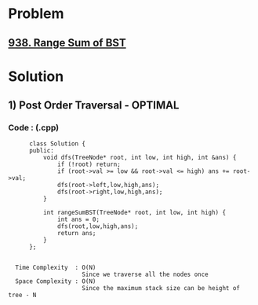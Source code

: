 # Problem

## [938. Range Sum of BST](https://leetcode.com/problems/range-sum-of-bst/)


# Solution 

## 1) Post Order Traversal - OPTIMAL

       
      
      
   ### Code : (.cpp)
    
          class Solution {
          public:
              void dfs(TreeNode* root, int low, int high, int &ans) {
                  if (!root) return;
                  if (root->val >= low && root->val <= high) ans += root->val;
                  dfs(root->left,low,high,ans);
                  dfs(root->right,low,high,ans);
              }

              int rangeSumBST(TreeNode* root, int low, int high) {
                  int ans = 0;
                  dfs(root,low,high,ans);
                  return ans;
              }
          };

 
      Time Complexity  : O(N) 
                         Since we traverse all the nodes once
      Space Complexity : O(N)
                         Since the maximum stack size can be height of tree - N 
